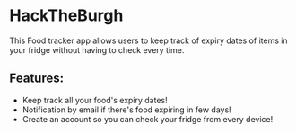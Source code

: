 # HackTheBurgh

This Food tracker app allows users to keep track of expiry dates of items in your fridge without having to check every time.

## Features:
- Keep track all your food's expiry dates!
- Notification by email if there's food expiring in few days!
- Create an account so you can check your fridge from every device! 
